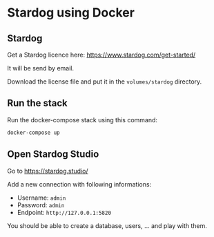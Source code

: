 # Stardog using Docker

## Stardog

Get a Stardog licence here: https://www.stardog.com/get-started/

It will be send by email.

Download the license file and put it in the `volumes/stardog` directory.

## Run the stack

Run the docker-compose stack using this command:

```sh
docker-compose up
```

## Open Stardog Studio

Go to https://stardog.studio/

Add a new connection with following informations:

- Username: `admin`
- Password: `admin`
- Endpoint: `http://127.0.0.1:5820`

You should be able to create a database, users, … and play with them.
